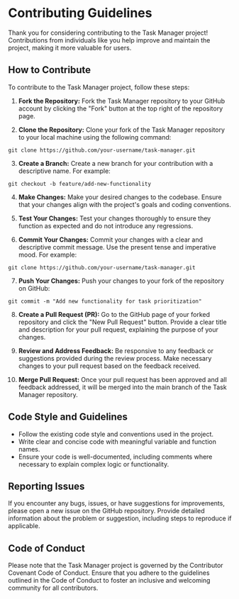 # Contributing Guidelines

Thank you for considering contributing to the Task Manager project! Contributions from individuals like you help improve and maintain the project, making it more valuable for users.

## How to Contribute

To contribute to the Task Manager project, follow these steps:

1. **Fork the Repository:** Fork the Task Manager repository to your GitHub account by clicking the "Fork" button at the top right of the repository page.

2. **Clone the Repository:** Clone your fork of the Task Manager repository to your local machine using the following command:
```
git clone https://github.com/your-username/task-manager.git
```

3. **Create a Branch:** Create a new branch for your contribution with a descriptive name. For example:
```
git checkout -b feature/add-new-functionality
```

4. **Make Changes:** Make your desired changes to the codebase. Ensure that your changes align with the project's goals and coding conventions.

5. **Test Your Changes:** Test your changes thoroughly to ensure they function as expected and do not introduce any regressions.

6. **Commit Your Changes:** Commit your changes with a clear and descriptive commit message. Use the present tense and imperative mood. For example:
```
git clone https://github.com/your-username/task-manager.git
```

7. **Push Your Changes:** Push your changes to your fork of the repository on GitHub:
```
git commit -m "Add new functionality for task prioritization"
```

8. **Create a Pull Request (PR):** Go to the GitHub page of your forked repository and click the "New Pull Request" button. Provide a clear title and description for your pull request, explaining the purpose of your changes.

9. **Review and Address Feedback:** Be responsive to any feedback or suggestions provided during the review process. Make necessary changes to your pull request based on the feedback received.

10. **Merge Pull Request:** Once your pull request has been approved and all feedback addressed, it will be merged into the main branch of the Task Manager repository.

## Code Style and Guidelines

- Follow the existing code style and conventions used in the project.
- Write clear and concise code with meaningful variable and function names.
- Ensure your code is well-documented, including comments where necessary to explain complex logic or functionality.

## Reporting Issues

If you encounter any bugs, issues, or have suggestions for improvements, please open a new issue on the GitHub repository. Provide detailed information about the problem or suggestion, including steps to reproduce if applicable.

## Code of Conduct

Please note that the Task Manager project is governed by the Contributor Covenant Code of Conduct. Ensure that you adhere to the guidelines outlined in the Code of Conduct to foster an inclusive and welcoming community for all contributors.



